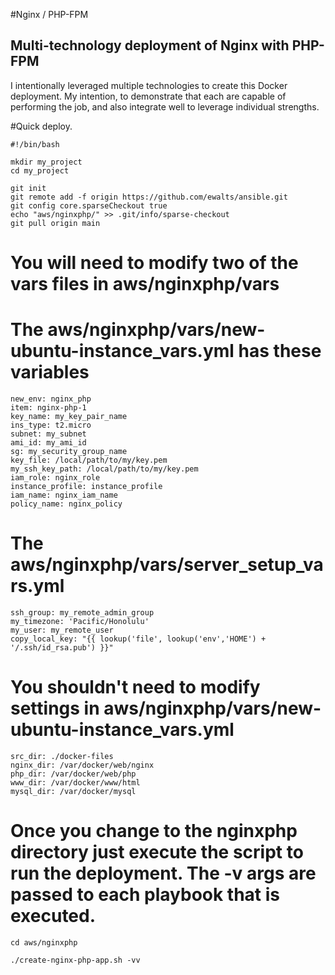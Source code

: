 #Nginx / PHP-FPM

Multi-technology deployment of Nginx with PHP-FPM
---
I intentionally leveraged multiple technologies to create this Docker deployment.  My intention, to demonstrate that each are capable of performing the job, and also integrate well to leverage individual strengths.


#Quick deploy.


    #!/bin/bash

    mkdir my_project
    cd my_project

    git init
    git remote add -f origin https://github.com/ewalts/ansible.git
    git config core.sparseCheckout true
    echo "aws/nginxphp/" >> .git/info/sparse-checkout
    git pull origin main
    

# You will need to modify two of the vars files in aws/nginxphp/vars
# The aws/nginxphp/vars/new-ubuntu-instance_vars.yml has these variables

    new_env: nginx_php
    item: nginx-php-1
    key_name: my_key_pair_name
    ins_type: t2.micro
    subnet: my_subnet
    ami_id: my_ami_id
    sg: my_security_group_name
    key_file: /local/path/to/my/key.pem
    my_ssh_key_path: /local/path/to/my/key.pem
    iam_role: nginx_role
    instance_profile: instance_profile
    iam_name: nginx_iam_name
    policy_name: nginx_policy


# The aws/nginxphp/vars/server_setup_vars.yml 

    ssh_group: my_remote_admin_group
    my_timezone: 'Pacific/Honolulu'
    my_user: my_remote_user
    copy_local_key: "{{ lookup('file', lookup('env','HOME') + '/.ssh/id_rsa.pub') }}"


# You shouldn't need to modify settings in aws/nginxphp/vars/new-ubuntu-instance_vars.yml
    
    src_dir: ./docker-files
    nginx_dir: /var/docker/web/nginx
    php_dir: /var/docker/web/php
    www_dir: /var/docker/www/html
    mysql_dir: /var/docker/mysql
    

# Once you change to the nginxphp directory just execute the script to run the deployment.  The -v args are passed to each playbook that is executed.
     
    cd aws/nginxphp

    ./create-nginx-php-app.sh -vv

